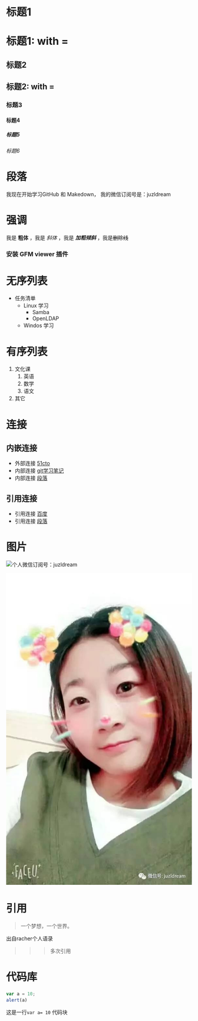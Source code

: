 # 标题1

标题1: with =
===

## 标题2

标题2: with = 
---

### 标题3
#### 标题4
##### 标题5
###### 标题6



# 段落
我现在开始学习GitHub 和 Makedown，     我的微信订阅号是：juzldream  

# 强调
我是 **粗体** ，我是 *斜体* ，我是 ***加粗倾斜*** ，我是~~删除线~~


### 安装 GFM viewer 插件

# 无序列表

- 任务清单
	- Linux 学习
		* Samba
		* OpenLDAP
	- Windos 学习

# 有序列表

1. 文化课
	1. 英语
	2. 数学
	3. 语文
2. 其它

# 连接
## 内嵌连接
- 外部连接 [51cto](http://edu.51cto.com/)
- 内部连接 [git学习笔记](git学习笔记.md)
- 内部连接 [段落](demo.md#段落)

## 引用连接
- 引用连接 [百度]
- 引用连接 [段落]

<!--- 下面是应用连接用到的url地址 -->
[百度]: http://www.baidu.com
[段落]: demo.md#段落

# 图片

![个人微信订阅号：juzldream](https://mmbiz.qlogo.cn/mmbiz/4iaE7bB4HCjela0GOaPMP39zrjCp7nqGsla9xRfX9ADn4XszG5ticZM0yQAJMFheBLqQZvlibporibxtPib5icOer9iag/0?wx_fmt=jpeg "个人微信订阅号：juzldream")

![](image/yangmin.jpg)

# 引用

>一个梦想，一个世界。 

 出自racher个人语录
 
>>>多次引用

# 代码库

```javascript
var a = 10;
alert(a)

```

这是一行`var a= 10` 代码块